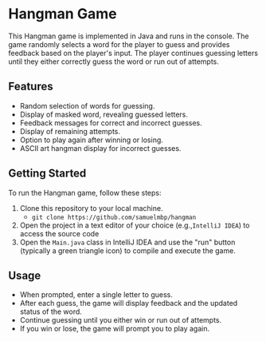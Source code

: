 # Hangman Game

This Hangman game is implemented in Java and runs in the console. The game randomly selects a word for the player to guess and provides feedback based on the player's input. 
The player continues guessing letters until they either correctly guess the word or run out of attempts.

## Features

- Random selection of words for guessing.
- Display of masked word, revealing guessed letters.
- Feedback messages for correct and incorrect guesses.
- Display of remaining attempts.
- Option to play again after winning or losing.
- ASCII art hangman display for incorrect guesses.


## Getting Started

To run the Hangman game, follow these steps:

1. Clone this repository to your local machine.
   - ```git clone https://github.com/samuelmbp/hangman ```
2. Open the project in a text editor of your choice (e.g.,`IntelliJ IDEA`) to access the source code
3. Open the `Main.java` class in IntelliJ IDEA and use the "run" button (typically a green triangle icon) to compile and execute the game.

## Usage

- When prompted, enter a single letter to guess.
- After each guess, the game will display feedback and the updated status of the word.
- Continue guessing until you either win or run out of attempts.
- If you win or lose, the game will prompt you to play again.